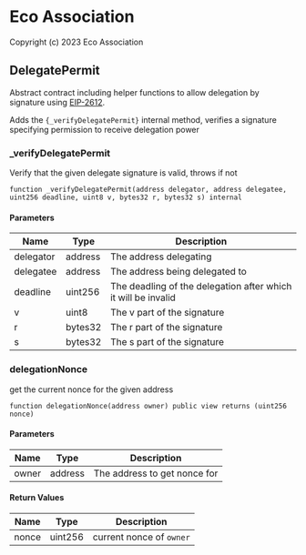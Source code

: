 # Eco Association

Copyright (c) 2023 Eco Association

## DelegatePermit

Abstract contract including helper functions to allow delegation by signature using
[EIP-2612](https://eips.ethereum.org/EIPS/eip-2612).

Adds the `{_verifyDelegatePermit}` internal method, verifies a signature specifying permission to receive delegation power

### _verifyDelegatePermit

Verify that the given delegate signature is valid, throws if not

```solidity
function _verifyDelegatePermit(address delegator, address delegatee, uint256 deadline, uint8 v, bytes32 r, bytes32 s) internal
```
#### Parameters

| Name | Type | Description |
| ---- | ---- | ----------- |
| delegator | address | The address delegating |
| delegatee | address | The address being delegated to |
| deadline | uint256 | The deadling of the delegation after which it will be invalid |
| v | uint8 | The v part of the signature |
| r | bytes32 | The r part of the signature |
| s | bytes32 | The s part of the signature |

### delegationNonce

get the current nonce for the given address

```solidity
function delegationNonce(address owner) public view returns (uint256 nonce)
```
#### Parameters

| Name | Type | Description |
| ---- | ---- | ----------- |
| owner | address | The address to get nonce for |

#### Return Values

| Name | Type | Description |
| ---- | ---- | ----------- |
| nonce | uint256 | current nonce of `owner` |

